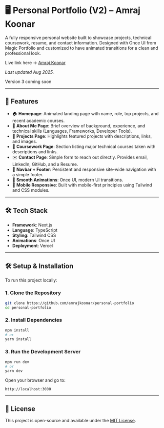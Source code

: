 # 🖥️ Personal Portfolio (V2) – Amraj Koonar

A fully responsive personal website built to showcase projects, technical coursework, resume, and contact information. Designed with Once UI from Magic Portfolio and customized to have animated transitions for a clean and professional look.

Live link here → [Amraj Koonar](https://amraj-koonar.vercel.app/)

_Last updated Aug 2025._

Version 3 coming soon

---

## 🎯 Features

- 🏠 **Homepage**: Animated landing page with name, role, top projects, and recent academic courses.
- 👤 **About Me Page**: Brief overview of background, experience, and technical skills (Languages, Frameworks, Developer Tools).
- 🧩 **Projects Page**: Highlights featured projects with descriptions, links, and images.
- 📘 **Coursework Page**: Section listing major technical courses taken with descriptions and links.
- ✉️ **Contact Page**: Simple form to reach out directly. Provides email, LinkedIn, GitHub, and a Resume.
- 🧭 **Navbar + Footer**: Persistent and responsive site-wide navigation with a simple footer.
- 💫 **Smooth Animations**: Once UI, modern UI transitions.
- 📱 **Mobile Responsive**: Built with mobile-first principles using Tailwind and CSS modules.

---

## 🛠️ Tech Stack

- **Framework**: Next.js
- **Language**: TypeScript
- **Styling**: Tailwind CSS
- **Animations**: Once UI
- **Deployment**: Vercel

---

## 🛠️ Setup & Installation

To run this project locally:

### 1. Clone the Repository
```bash
git clone https://github.com/amrajkoonar/personal-portfolio
cd personal-portfolio
```

### 2. Install Dependencies
```bash
npm install
# or
yarn install
```

### 3. Run the Development Server
```bash
npm run dev
# or
yarn dev
```

Open your browser and go to:
```
http://localhost:3000
```

---

## 📄 License

This project is open-source and available under the [MIT License](LICENSE).

